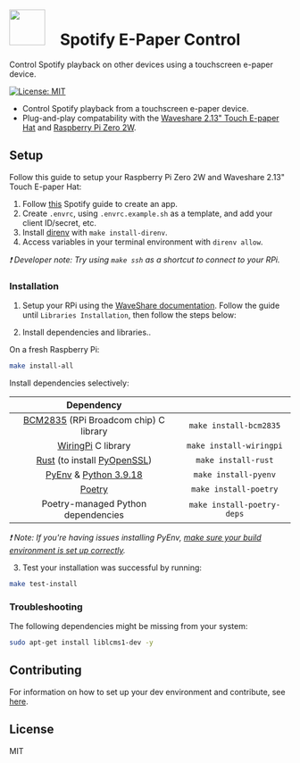 <!-- Update this link with your own project logo -->
# <img src="https://raw.githubusercontent.com/Cutwell/spotify-e-paper-control/main/logo.png" style="width:64px;padding-right:20px;margin-bottom:-8px;"> Spotify E-Paper Control
 Control Spotify playback on other devices using a touchscreen e-paper device.

<!-- Find new badges at https://shields.io/badges -->
[![License: MIT](https://img.shields.io/badge/License-MIT-yellow.svg)](https://opensource.org/licenses/MIT)

- Control Spotify playback from a touchscreen e-paper device.
- Plug-and-play compatability with the [Waveshare 2.13" Touch E-paper Hat](https://www.waveshare.com/2.13inch-touch-e-paper-hat.htm) and [Raspberry Pi Zero 2W](https://www.raspberrypi.com/products/raspberry-pi-zero-2-w/).


## Setup

Follow this guide to setup your Raspberry Pi Zero 2W and Waveshare 2.13" Touch E-paper Hat:

1. Follow [this](https://developer.spotify.com/documentation/web-api/tutorials/getting-started#create-an-app) Spotify guide to create an app.
2. Create `.envrc`, using `.envrc.example.sh` as a template, and add your client ID/secret, etc.
3. Install [direnv](https://direnv.net/) with `make install-direnv`.
3. Access variables in your terminal environment with `direnv allow`.

_❗ Developer note: Try using `make ssh` as a shortcut to connect to your RPi._

### Installation

1. Setup your RPi using the [WaveShare documentation](https://www.waveshare.com/wiki/2.13inch_Touch_e-Paper_HAT_Manual#Raspberry_Pi). Follow the guide until `Libraries Installation`, then follow the steps below:

2. Install dependencies and libraries..

On a fresh Raspberry Pi:

```sh
make install-all
```

Install dependencies selectively:

|Dependency||
|:---:|:---:|
|[BCM2835](https://www.airspayce.com/mikem/bcm2835/) (RPi Broadcom chip) C library|`make install-bcm2835`|
|[WiringPi](https://github.com/WiringPi/WiringPi) C library|`make install-wiringpi`|
|[Rust](https://www.rust-lang.org/tools/install) (to install [PyOpenSSL](https://pypi.org/project/pyOpenSSL/))|`make install-rust`|
|[PyEnv](https://github.com/pyenv/pyenv) & [Python 3.9.18](https://www.python.org/downloads/release/python-3918/)|`make install-pyenv`|
|[Poetry](https://python-poetry.org/docs/#installing-with-the-official-installer)|`make install-poetry`|
|Poetry-managed Python dependencies|`make install-poetry-deps`|

_❗ Note: If you're having issues installing PyEnv, [make sure your build environment is set up correctly](https://github.com/pyenv/pyenv/wiki#suggested-build-environment)._

3. Test your installation was successful by running:

```sh
make test-install
```

### Troubleshooting

The following dependencies might be missing from your system:

```sh
sudo apt-get install liblcms1-dev -y
```

## Contributing

<!-- Remember to update the links in the `.github/CONTRIBUTING.md` file from `Cutwell/spotify-e-paper-control` to your own username and repository. -->

For information on how to set up your dev environment and contribute, see [here](.github/CONTRIBUTING.md).

## License

MIT
